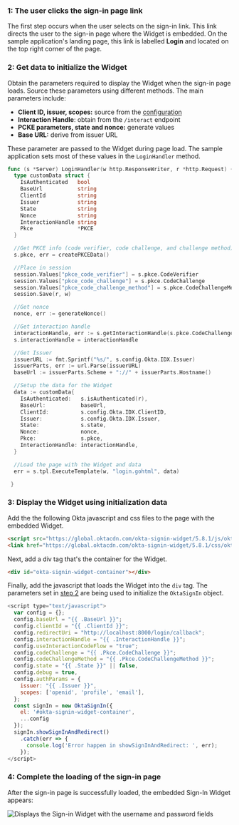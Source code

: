 ### 1: The user clicks the sign-in page link

The first step occurs when the user selects on the sign-in link. This link
directs the user to the sign-in page where the Widget is embedded. On the sample application's
landing page, this link is labelled **Login** and located on the top right corner of the page.

### 2: Get data to initialize the Widget

Obtain the parameters required to display the Widget when the sign-in page loads. Source these
parameters using different methods. The main parameters include:

* **Client ID, issuer, scopes:** source from the [configuration](/docs/guides/oie-embedded-common-download-setup-app/go/main/#configuration-settings)
* **Interaction Handle**: obtain from the `/interact` endpoint
* **PCKE parameters, state and nonce:** generate values
* **Base URL:** derive from issuer URL

These parameter are passed to the Widget during page load. The sample application sets most
of these values in the `LoginHandler` method.

```go
func (s *Server) LoginHandler(w http.ResponseWriter, r *http.Request) {
  type customData struct {
    IsAuthenticated   bool
    BaseUrl           string
    ClientId          string
    Issuer            string
    State             string
    Nonce             string
    InteractionHandle string
    Pkce              *PKCE
  }

  //Get PKCE info (code verifier, code challenge, and challenge method)
  s.pkce, err = createPKCEData()

  //Place in session
  session.Values["pkce_code_verifier"] = s.pkce.CodeVerifier
  session.Values["pkce_code_challenge"] = s.pkce.CodeChallenge
  session.Values["pkce_code_challenge_method"] = s.pkce.CodeChallengeMethod
  session.Save(r, w)

  //Get nonce
  nonce, err := generateNonce()

  //Get interaction handle
  interactionHandle, err := s.getInteractionHandle(s.pkce.CodeChallenge)
  s.interactionHandle = interactionHandle

  //Get Issuer
  issuerURL := fmt.Sprintf("%s/", s.config.Okta.IDX.Issuer)
  issuerParts, err := url.Parse(issuerURL)
  baseUrl := issuerParts.Scheme + "://" + issuerParts.Hostname()

  //Setup the data for the Widget
  data := customData{
    IsAuthenticated:   s.isAuthenticated(r),
    BaseUrl:           baseUrl,
    ClientId:          s.config.Okta.IDX.ClientID,
    Issuer:            s.config.Okta.IDX.Issuer,
    State:             s.state,
    Nonce:             nonce,
    Pkce:              s.pkce,
    InteractionHandle: interactionHandle,
  }

  //Load the page with the Widget and data
  err = s.tpl.ExecuteTemplate(w, "login.gohtml", data)

 }
```

### 3: Display the Widget using initialization data

Add the the following Okta javascript and css files to the page with the embedded Widget.

```html
<script src="https://global.oktacdn.com/okta-signin-widget/5.8.1/js/okta-sign-in.min.js" type="text/javascript"></script>
<link href="https://global.oktacdn.com/okta-signin-widget/5.8.1/css/okta-sign-in.min.css" type="text/css" rel="stylesheet"/>
```

Next, add a div tag that's the container for the Widget.

```html
<div id="okta-signin-widget-container"></div>
```

Finally, add the javascript that loads the Widget into the `div` tag. The parameters set in
[step 2](#step-2-get-data-to-initialize-the-widget) are being used to initialize the `OktaSignIn` object.

```javascript
<script type="text/javascript">
  var config = {};
  config.baseUrl = "{{ .BaseUrl }}";
  config.clientId = "{{ .ClientId }}";
  config.redirectUri = "http://localhost:8000/login/callback";
  config.interactionHandle = "{{ .InteractionHandle }}";
  config.useInteractionCodeFlow = "true";
  config.codeChallenge = "{{ .Pkce.CodeChallenge }}";
  config.codeChallengeMethod = "{{ .Pkce.CodeChallengeMethod }}";
  config.state = "{{ .State }}" || false,
  config.debug = true,
  config.authParams = {
    issuer: "{{ .Issuer }}",
    scopes: ['openid', 'profile', 'email'],
  };
  const signIn = new OktaSignIn({
    el: '#okta-signin-widget-container',
    ...config
  });
  signIn.showSignInAndRedirect()
    .catch(err => {
      console.log('Error happen in showSignInAndRedirect: ', err);
    });
</script>
```

### 4: Complete the loading of the sign-in page

After the sign-in page is successfully loaded, the embedded Sign-In Widget appears:

<div class="common-image-format">

![Displays the Sign-in Widget with the username and password fields](/img/oie-embedded-sdk/oie-embedded-widget-golang-sample-app-sign-in-page.png)

</div>
